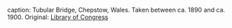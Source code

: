 caption: Tubular Bridge, Chepstow, Wales. Taken between ca. 1890 and ca. 1900. Original: [Library of Congress](http://www.loc.gov/pictures/item/2002696535/)

